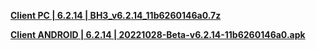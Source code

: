 **[Client PC | 6.2.14 | BH3_v6.2.14_11b6260146a0.7z ](https://bundle.bh3.com/ptpublic/Beta/20221028145519_gx4rf8nEBeqCwdOa/BH3_v6.2.14_11b6260146a0.7z)**

**[Client ANDROID | 6.2.14 | 20221028-Beta-v6.2.14-11b6260146a0.apk ](https://bundle.bh3.com/ptpublic/Beta/20221028145519_gx4rf8nEBeqCwdOa/20221028-Beta-v6.2.14-11b6260146a0.apk)**